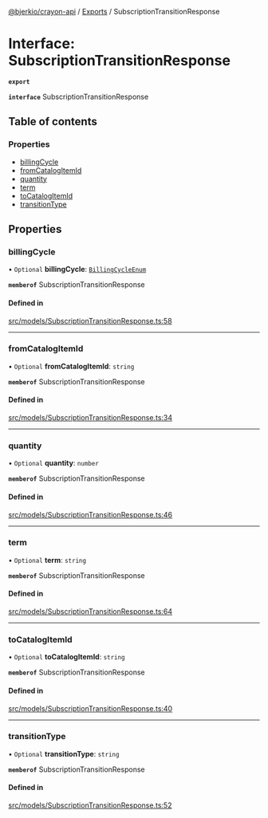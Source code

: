 [@bjerkio/crayon-api](../README.md) / [Exports](../modules.md) / SubscriptionTransitionResponse

# Interface: SubscriptionTransitionResponse

**`export`**

**`interface`** SubscriptionTransitionResponse

## Table of contents

### Properties

- [billingCycle](SubscriptionTransitionResponse.md#billingcycle)
- [fromCatalogItemId](SubscriptionTransitionResponse.md#fromcatalogitemid)
- [quantity](SubscriptionTransitionResponse.md#quantity)
- [term](SubscriptionTransitionResponse.md#term)
- [toCatalogItemId](SubscriptionTransitionResponse.md#tocatalogitemid)
- [transitionType](SubscriptionTransitionResponse.md#transitiontype)

## Properties

### billingCycle

• `Optional` **billingCycle**: [`BillingCycleEnum`](../enums/BillingCycleEnum.md)

**`memberof`** SubscriptionTransitionResponse

#### Defined in

[src/models/SubscriptionTransitionResponse.ts:58](https://github.com/bjerkio/crayon-api-js/blob/22cd66d/src/models/SubscriptionTransitionResponse.ts#L58)

___

### fromCatalogItemId

• `Optional` **fromCatalogItemId**: `string`

**`memberof`** SubscriptionTransitionResponse

#### Defined in

[src/models/SubscriptionTransitionResponse.ts:34](https://github.com/bjerkio/crayon-api-js/blob/22cd66d/src/models/SubscriptionTransitionResponse.ts#L34)

___

### quantity

• `Optional` **quantity**: `number`

**`memberof`** SubscriptionTransitionResponse

#### Defined in

[src/models/SubscriptionTransitionResponse.ts:46](https://github.com/bjerkio/crayon-api-js/blob/22cd66d/src/models/SubscriptionTransitionResponse.ts#L46)

___

### term

• `Optional` **term**: `string`

**`memberof`** SubscriptionTransitionResponse

#### Defined in

[src/models/SubscriptionTransitionResponse.ts:64](https://github.com/bjerkio/crayon-api-js/blob/22cd66d/src/models/SubscriptionTransitionResponse.ts#L64)

___

### toCatalogItemId

• `Optional` **toCatalogItemId**: `string`

**`memberof`** SubscriptionTransitionResponse

#### Defined in

[src/models/SubscriptionTransitionResponse.ts:40](https://github.com/bjerkio/crayon-api-js/blob/22cd66d/src/models/SubscriptionTransitionResponse.ts#L40)

___

### transitionType

• `Optional` **transitionType**: `string`

**`memberof`** SubscriptionTransitionResponse

#### Defined in

[src/models/SubscriptionTransitionResponse.ts:52](https://github.com/bjerkio/crayon-api-js/blob/22cd66d/src/models/SubscriptionTransitionResponse.ts#L52)
